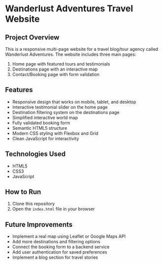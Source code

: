 # Wanderlust Adventures Travel Website

## Project Overview
This is a responsive multi-page website for a travel blog/tour agency called Wanderlust Adventures. The website includes three main pages:
1. Home page with featured tours and testimonials
2. Destinations page with an interactive map
3. Contact/Booking page with form validation

## Features
- Responsive design that works on mobile, tablet, and desktop
- Interactive testimonial slider on the home page
- Destination filtering system on the destinations page
- Simplified interactive world map
- Fully validated booking form
- Semantic HTML5 structure
- Modern CSS styling with Flexbox and Grid
- Clean JavaScript for interactivity

## Technologies Used
- HTML5
- CSS3 
- JavaScript 

## How to Run
1. Clone this repository
2. Open the `index.html` file in your browser

## Future Improvements
- Implement a real map using Leaflet or Google Maps API
- Add more destinations and filtering options
- Connect the booking form to a backend service
- Add user authentication for saved preferences
- Implement a blog section for travel stories